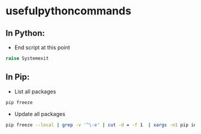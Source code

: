 # usefulpythoncommands
## In Python:
* End script at this point
```python
raise Systemexit
``` 
## In Pip:
* List all packages
```bash
pip freeze
```
* Update all packages
```bash
pip freeze --local | grep -v '^\-e' | cut -d = -f 1  | xargs -n1 pip install -U
```
